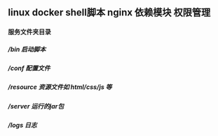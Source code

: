 ## linux  docker   shell脚本  nginx 依赖模块  权限管理    
#### 服务文件夹目录
##### /bin  启动脚本  
##### /conf  配置文件  
##### /resource 资源文件如 html/css/js 等  
##### /server  运行的jar包  
##### /logs 日志  
